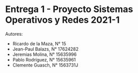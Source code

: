 Entrega 1 - Proyecto Sistemas Operativos y Redes 2021-1
=======================================================

Autores:
* Ricardo de la Maza, N° 15
* Jean-Paul Balazs, N° 17624282
* Jeremias Molina, N° 15635996
* Pablo Rodríguez, N° 15635961
* Clemente Guasch, N° 1563731J

